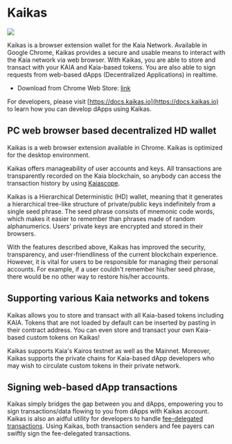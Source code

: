 # Kaikas

![](/img/banners/kaia-kaikas.png)

Kaikas is a browser extension wallet for the Kaia Network. Available in Google Chrome, Kaikas provides a secure and usable means to interact with the Kaia network via web browser. With Kaikas, you are able to store and transact with your KAIA and Kaia-based tokens. You are also able to sign requests from web-based dApps (Decentralized Applications) in
realtime.

- Download from Chrome Web Store: [link](https://chrome.google.com/webstore/detail/kaikas/jblndlipeogpafnldhgmapagcccfchpi)

For developers, please visit [https://docs.kaikas.io](https://docs.kaikas.io) to learn how you can develop dApps using Kaikas.

## PC web browser based decentralized HD wallet

Kaikas is a web browser extension available in Chrome. Kaikas is optimized for the desktop environment.

Kaikas offers manageability of user accounts and keys. All transactions are transparently recorded on the Kaia blockchain, so anybody can access the transaction history by using [Kaiascope].

Kaikas is a Hierarchical Deterministic (HD) wallet, meaning that it generates a hierarchical tree-like structure of private/public keys indefinitely from a single seed phrase. The seed phrase consists of mnemonic code words, which makes it easier to remember than phrases made of random alphanumerics. Users' private keys are encrypted and stored in their browsers.

With the features described above, Kaikas has improved the security, transparency, and user-friendliness of the current blockchain experience. However, it is vital for users to be responsible for managing their personal accounts. For example, if a user couldn't remember his/her seed phrase, there would be no other way to restore his/her accounts.

## Supporting various Kaia networks and tokens

Kaikas allows you to store and transact with all Kaia-based tokens including KAIA. Tokens that are not loaded by default can be inserted by pasting in their contract address. You can even store and transact your own Kaia-based custom tokens on Kaikas!

Kaikas supports Kaia's Kairos testnet as well as the Mainnet. Moreover, Kaikas supports the private chains for Kaia-based dApp developers who may wish to circulate custom tokens in their private network.

## Signing web-based dApp transactions

Kaikas simply bridges the gap between you and dApps, empowering you to sign transactions/data flowing to you from dApps with Kaikas account.
Kaikas is also an aidful utility for developers to handle [fee-delegated transactions](../../../learn/transactions/transactions.md#fee-delegation). Using Kaikas, both transaction senders and fee payers can swiftly sign the fee-delegated transactions.

[Kaiascope]: ../block-explorers/kaiascope.md
